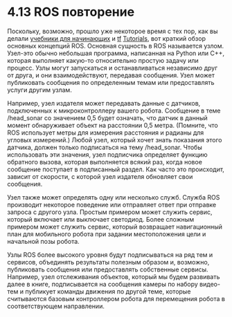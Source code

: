 # 4.13 ROS повторение

Поскольку, возможно, прошло уже некоторое время с тех пор, как вы делали [учебники для начинающих](http://wiki.ros.org/ROS/Tutorials) и [tf](http://wiki.ros.org/tf/Tutorials) [Tutorials](4.8-rabota-s-official-ros-tutorials.md), вот краткий обзор основных концепций ROS. Основная сущность в ROS называется узлом. Узел-это обычно небольшая программа, написанная на Python или C++, которая выполняет какую-то относительно простую задачу или процесс. Узлы могут запускаться и останавливаться независимо друг от друга, и они взаимодействуют, передавая сообщения. Узел может публиковать сообщения по определенным темам или предоставлять услуги другим узлам. 

Например, узел издателя может передавать данные с датчиков, подключенных к микроконтроллеру вашего робота. Сообщение в теме /head\_sonar со значением 0,5 будет означать, что датчик в данный момент обнаруживает объект на расстоянии 0,5 метра. \(Помните, что ROS использует метры для измерения расстояния и радианы для угловых измерений.\) Любой узел, который хочет знать показания этого датчика, должен только подписаться на тему /head\_sonar. Чтобы использовать эти значения, узел подписчика определяет функцию обратного вызова, которая выполняется всякий раз, когда новое сообщение поступает в подписанный раздел. Как часто это происходит, зависит от скорости, с которой узел издателя обновляет свои сообщения. 

Узел также может определять одну или несколько служб. Служба ROS производит некоторое поведение или отправляет ответ при отправке запроса с другого узла. Простым примером может служить сервис, который включает или выключает светодиод. Более сложным примером может служить сервис, который возвращает навигационный план для мобильного робота при задании местоположения цели и начальной позы робота. 

Узлы ROS более высокого уровня будут подписываться на ряд тем и сервисов, объединять результаты полезным образом и, возможно, публиковать сообщения или предоставлять собственные сервисы. Например, узел отслеживания объектов, который мы будем развивать далее в книге, подписывается на сообщения камеры по набору видео-тем и публикует команды движения по другой теме, которые считываются базовым контроллером робота для перемещения робота в соответствующем направлении.


